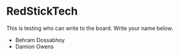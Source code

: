 # RedStickTech

This is testing who can write to the board. Write your name below.
- Behram Dossabhoy
- Damion Owens